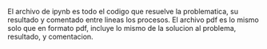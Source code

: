El archivo de ipynb es todo el codigo que resuelve la problematica, su resultado y comentado entre lineas los procesos.
El archivo pdf es lo mismo solo que en formato pdf, incluye lo mismo de la solucion al problema, resultado, y comentacion.

